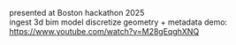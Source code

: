presented at Boston hackathon 2025
<br/>
ingest 3d bim model
discretize geometry + metadata
demo:
https://www.youtube.com/watch?v=M28gEqghXNQ
